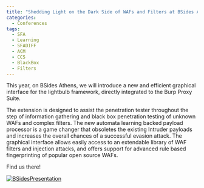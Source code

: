```yaml
---
title: "Shedding Light on the Dark Side of WAFs and Filters at BSides Athens 2017"
categories:
  - Conferences
tags:
  - SFA
  - Learning
  - SFADIFF
  - ACM
  - CCS
  - BlackBox
  - Filters
---
```


This year, on BSides Athens, we will introduce a new and efficient graphical interface for the lightbulb framework, directly integrated to the Burp Proxy Suite. 

The extension is designed to assist the penetration tester throughout the step of information gathering and black box penetration testing of unknown WAFs and complex filters. The new automata learning backed payload processor is a game changer that obsoletes the existing Intruder payloads and increases the overall chances of a successful evasion attack. The graphical interface allows easily access to an extendable library of WAF filters and injection attacks, and offers support for advanced rule based fingerprinting of popular open source WAFs.
 
Find us there!


[![BSidesPresentation](https://www.bsidesath.gr/logo/BSidesAthens_main.png)](https://www.bsidesath.gr/schedule_.php)
